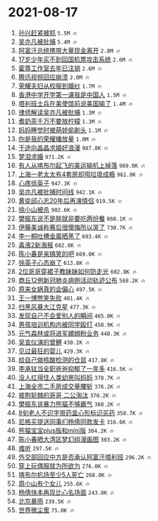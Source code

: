 # 2021-08-17

1. [孙兴赶紧被抓](https://s.weibo.com/weibo?q=%E5%AD%99%E5%85%B4%E8%B5%B6%E7%B4%A7%E8%A2%AB%E6%8A%93&Refer=top) `5.5M 🔥`
1. [吴亦凡被批捕](https://s.weibo.com/weibo?q=%23%E5%90%B4%E4%BA%A6%E5%87%A1%E8%A2%AB%E6%89%B9%E6%8D%95%23&Refer=top) `5.4M 🔥`
1. [阿富汗总统携带大量现金离开](https://s.weibo.com/weibo?q=%23%E9%98%BF%E5%AF%8C%E6%B1%97%E6%80%BB%E7%BB%9F%E6%90%BA%E5%B8%A6%E5%A4%A7%E9%87%8F%E7%8E%B0%E9%87%91%E7%A6%BB%E5%BC%80%23&Refer=top) `2.8M 🔥`
1. [17岁少年买不到回国机票攻击系统](https://s.weibo.com/weibo?q=%2317%E5%B2%81%E5%B0%91%E5%B9%B4%E4%B9%B0%E4%B8%8D%E5%88%B0%E5%9B%9E%E5%9B%BD%E6%9C%BA%E7%A5%A8%E6%94%BB%E5%87%BB%E7%B3%BB%E7%BB%9F%23&Refer=top) `2.6M 🔥`
1. [霍尊工作室去年已注销](https://s.weibo.com/weibo?q=%23%E9%9C%8D%E5%B0%8A%E5%B7%A5%E4%BD%9C%E5%AE%A4%E5%8E%BB%E5%B9%B4%E5%B7%B2%E6%B3%A8%E9%94%80%23&Refer=top) `2.6M 🔥`
1. [腾讯视频回应崩溃](https://s.weibo.com/weibo?q=%23%E8%85%BE%E8%AE%AF%E8%A7%86%E9%A2%91%E5%9B%9E%E5%BA%94%E5%B4%A9%E6%BA%83%23&Refer=top) `2.0M 🔥`
1. [荣耀夫妇从校服到婚纱](https://s.weibo.com/weibo?q=%23%E8%8D%A3%E8%80%80%E5%A4%AB%E5%A6%87%E4%BB%8E%E6%A0%A1%E6%9C%8D%E5%88%B0%E5%A9%9A%E7%BA%B1%23&Refer=top) `1.7M 🔥`
1. [香港中学开学第一课我是中国人](https://s.weibo.com/weibo?q=%23%E9%A6%99%E6%B8%AF%E4%B8%AD%E5%AD%A6%E5%BC%80%E5%AD%A6%E7%AC%AC%E4%B8%80%E8%AF%BE%E6%88%91%E6%98%AF%E4%B8%AD%E5%9B%BD%E4%BA%BA%23&Refer=top) `1.5M 🔥`
1. [塔利班士兵在美使馆前说美国输了](https://s.weibo.com/weibo?q=%23%E5%A1%94%E5%88%A9%E7%8F%AD%E5%A3%AB%E5%85%B5%E5%9C%A8%E7%BE%8E%E4%BD%BF%E9%A6%86%E5%89%8D%E8%AF%B4%E7%BE%8E%E5%9B%BD%E8%BE%93%E4%BA%86%23&Refer=top) `1.4M 🔥`
1. [律师解读吴亦凡被批捕](https://s.weibo.com/weibo?q=%23%E5%BE%8B%E5%B8%88%E8%A7%A3%E8%AF%BB%E5%90%B4%E4%BA%A6%E5%87%A1%E8%A2%AB%E6%89%B9%E6%8D%95%23&Refer=top) `1.3M 🔥`
1. [煮奶茶千万不要放柠檬](https://s.weibo.com/weibo?q=%23%E7%85%AE%E5%A5%B6%E8%8C%B6%E5%8D%83%E4%B8%87%E4%B8%8D%E8%A6%81%E6%94%BE%E6%9F%A0%E6%AA%AC%23&Refer=top) `1.3M 🔥`
1. [妈妈睡觉时被萌娃偷剃头](https://s.weibo.com/weibo?q=%23%E5%A6%88%E5%A6%88%E7%9D%A1%E8%A7%89%E6%97%B6%E8%A2%AB%E8%90%8C%E5%A8%83%E5%81%B7%E5%89%83%E5%A4%B4%23&Refer=top) `1.1M 🔥`
1. [你是我的荣耀播放量](https://s.weibo.com/weibo?q=%E4%BD%A0%E6%98%AF%E6%88%91%E7%9A%84%E8%8D%A3%E8%80%80%E6%92%AD%E6%94%BE%E9%87%8F&Refer=top) `1.0M 🔥`
1. [于途向晶晶求婚好浪漫](https://s.weibo.com/weibo?q=%23%E4%BA%8E%E9%80%94%E5%90%91%E6%99%B6%E6%99%B6%E6%B1%82%E5%A9%9A%E5%A5%BD%E6%B5%AA%E6%BC%AB%23&Refer=top) `987.8K 🔥`
1. [梦泪求婚](https://s.weibo.com/weibo?q=%23%E6%A2%A6%E6%B3%AA%E6%B1%82%E5%A9%9A%23&Refer=top) `971.2K 🔥`
1. [有人从喀布尔起飞的美运输机上掉落](https://s.weibo.com/weibo?q=%E6%9C%89%E4%BA%BA%E4%BB%8E%E5%96%80%E5%B8%83%E5%B0%94%E8%B5%B7%E9%A3%9E%E7%9A%84%E7%BE%8E%E8%BF%90%E8%BE%93%E6%9C%BA%E4%B8%8A%E6%8E%89%E8%90%BD&Refer=top) `969.0K 🔥`
1. [上海一老太太有4套房却囤垃圾成瘾](https://s.weibo.com/weibo?q=%23%E4%B8%8A%E6%B5%B7%E4%B8%80%E8%80%81%E5%A4%AA%E5%A4%AA%E6%9C%894%E5%A5%97%E6%88%BF%E5%8D%B4%E5%9B%A4%E5%9E%83%E5%9C%BE%E6%88%90%E7%98%BE%23&Refer=top) `961.0K 🔥`
1. [心疼徐英子](https://s.weibo.com/weibo?q=%23%E5%BF%83%E7%96%BC%E5%BE%90%E8%8B%B1%E5%AD%90%23&Refer=top) `947.3K 🔥`
1. [吴亦凡被批捕时间线](https://s.weibo.com/weibo?q=%23%E5%90%B4%E4%BA%A6%E5%87%A1%E8%A2%AB%E6%89%B9%E6%8D%95%E6%97%B6%E9%97%B4%E7%BA%BF%23&Refer=top) `942.1K 🔥`
1. [黄奕邱心志20年后再演情侣](https://s.weibo.com/weibo?q=%23%E9%BB%84%E5%A5%95%E9%82%B1%E5%BF%83%E5%BF%9720%E5%B9%B4%E5%90%8E%E5%86%8D%E6%BC%94%E6%83%85%E4%BE%A3%23&Refer=top) `919.5K 🔥`
1. [徐小山被杀](https://s.weibo.com/weibo?q=%E5%BE%90%E5%B0%8F%E5%B1%B1%E8%A2%AB%E6%9D%80&Refer=top) `902.6K 🔥`
1. [樊振东说不是胖就非要吃两份餐](https://s.weibo.com/weibo?q=%23%E6%A8%8A%E6%8C%AF%E4%B8%9C%E8%AF%B4%E4%B8%8D%E6%98%AF%E8%83%96%E5%B0%B1%E9%9D%9E%E8%A6%81%E5%90%83%E4%B8%A4%E4%BB%BD%E9%A4%90%23&Refer=top) `860.1K 🔥`
1. [伊藤美诚称赛后很懊悔所以哭了](https://s.weibo.com/weibo?q=%23%E4%BC%8A%E8%97%A4%E7%BE%8E%E8%AF%9A%E7%A7%B0%E8%B5%9B%E5%90%8E%E5%BE%88%E6%87%8A%E6%82%94%E6%89%80%E4%BB%A5%E5%93%AD%E4%BA%86%23&Refer=top) `730.7K 🔥`
1. [李一桐吐槽金晨晒黑了](https://s.weibo.com/weibo?q=%23%E6%9D%8E%E4%B8%80%E6%A1%90%E5%90%90%E6%A7%BD%E9%87%91%E6%99%A8%E6%99%92%E9%BB%91%E4%BA%86%23&Refer=top) `693.4K 🔥`
1. [毒液2新海报](https://s.weibo.com/weibo?q=%E6%AF%92%E6%B6%B22%E6%96%B0%E6%B5%B7%E6%8A%A5&Refer=top) `682.6K 🔥`
1. [陈小春是来搞笑的吧](https://s.weibo.com/weibo?q=%23%E9%99%88%E5%B0%8F%E6%98%A5%E6%98%AF%E6%9D%A5%E6%90%9E%E7%AC%91%E7%9A%84%E5%90%A7%23&Refer=top) `669.0K 🔥`
1. [徐英子心态崩了](https://s.weibo.com/weibo?q=%23%E5%BE%90%E8%8B%B1%E5%AD%90%E5%BF%83%E6%80%81%E5%B4%A9%E4%BA%86%23&Refer=top) `613.8K 🔥`
1. [2位哥哥穿裙子教妹妹如何防走光](https://s.weibo.com/weibo?q=%232%E4%BD%8D%E5%93%A5%E5%93%A5%E7%A9%BF%E8%A3%99%E5%AD%90%E6%95%99%E5%A6%B9%E5%A6%B9%E5%A6%82%E4%BD%95%E9%98%B2%E8%B5%B0%E5%85%89%23&Refer=top) `602.8K 🔥`
1. [商丘12例新冠肺炎病例活动轨迹公布](https://s.weibo.com/weibo?q=%23%E5%95%86%E4%B8%9812%E4%BE%8B%E6%96%B0%E5%86%A0%E8%82%BA%E7%82%8E%E7%97%85%E4%BE%8B%E6%B4%BB%E5%8A%A8%E8%BD%A8%E8%BF%B9%E5%85%AC%E5%B8%83%23&Refer=top) `568.2K 🔥`
1. [原来女娲真的会偏心](https://s.weibo.com/weibo?q=%23%E5%8E%9F%E6%9D%A5%E5%A5%B3%E5%A8%B2%E7%9C%9F%E7%9A%84%E4%BC%9A%E5%81%8F%E5%BF%83%23&Refer=top) `497.5K 🔥`
1. [王一博憋笑失败](https://s.weibo.com/weibo?q=%23%E7%8E%8B%E4%B8%80%E5%8D%9A%E6%86%8B%E7%AC%91%E5%A4%B1%E8%B4%A5%23&Refer=top) `481.4K 🔥`
1. [扫黑风暴大江克星](https://s.weibo.com/weibo?q=%23%E6%89%AB%E9%BB%91%E9%A3%8E%E6%9A%B4%E5%A4%A7%E6%B1%9F%E5%85%8B%E6%98%9F%23&Refer=top) `477.3K 🔥`
1. [发现自己不会爱别人的瞬间](https://s.weibo.com/weibo?q=%23%E5%8F%91%E7%8E%B0%E8%87%AA%E5%B7%B1%E4%B8%8D%E4%BC%9A%E7%88%B1%E5%88%AB%E4%BA%BA%E7%9A%84%E7%9E%AC%E9%97%B4%23&Refer=top) `465.0K 🔥`
1. [男孩培训机构内被同学殴打](https://s.weibo.com/weibo?q=%E7%94%B7%E5%AD%A9%E5%9F%B9%E8%AE%AD%E6%9C%BA%E6%9E%84%E5%86%85%E8%A2%AB%E5%90%8C%E5%AD%A6%E6%AE%B4%E6%89%93&Refer=top) `458.9K 🔥`
1. [元气森林或将进军螺蛳粉业务](https://s.weibo.com/weibo?q=%23%E5%85%83%E6%B0%94%E6%A3%AE%E6%9E%97%E6%88%96%E5%B0%86%E8%BF%9B%E5%86%9B%E8%9E%BA%E8%9B%B3%E7%B2%89%E4%B8%9A%E5%8A%A1%23&Refer=top) `440.3K 🔥`
1. [吴宣仪演的曾鲤](https://s.weibo.com/weibo?q=%23%E5%90%B4%E5%AE%A3%E4%BB%AA%E6%BC%94%E7%9A%84%E6%9B%BE%E9%B2%A4%23&Refer=top) `430.2K 🔥`
1. [见过最狂的婴儿](https://s.weibo.com/weibo?q=%23%E8%A7%81%E8%BF%87%E6%9C%80%E7%8B%82%E7%9A%84%E5%A9%B4%E5%84%BF%23&Refer=top) `429.3K 🔥`
1. [给自己做核酸检测的仓鼠](https://s.weibo.com/weibo?q=%23%E7%BB%99%E8%87%AA%E5%B7%B1%E5%81%9A%E6%A0%B8%E9%85%B8%E6%A3%80%E6%B5%8B%E7%9A%84%E4%BB%93%E9%BC%A0%23&Refer=top) `417.8K 🔥`
1. [李承铉当全职爸爸抑郁了一年多](https://s.weibo.com/weibo?q=%23%E6%9D%8E%E6%89%BF%E9%93%89%E5%BD%93%E5%85%A8%E8%81%8C%E7%88%B8%E7%88%B8%E6%8A%91%E9%83%81%E4%BA%86%E4%B8%80%E5%B9%B4%E5%A4%9A%23&Refer=top) `416.5K 🔥`
1. [没人扛得住人类幼崽叫妈妈](https://s.weibo.com/weibo?q=%23%E6%B2%A1%E4%BA%BA%E6%89%9B%E5%BE%97%E4%BD%8F%E4%BA%BA%E7%B1%BB%E5%B9%BC%E5%B4%BD%E5%8F%AB%E5%A6%88%E5%A6%88%23&Refer=top) `378.7K 🔥`
1. [上海全市二手房成交量腰斩](https://s.weibo.com/weibo?q=%23%E4%B8%8A%E6%B5%B7%E5%85%A8%E5%B8%82%E4%BA%8C%E6%89%8B%E6%88%BF%E6%88%90%E4%BA%A4%E9%87%8F%E8%85%B0%E6%96%A9%23&Refer=top) `376.2K 🔥`
1. [披荆斩棘的哥哥 二公淘汰](https://s.weibo.com/weibo?q=%E6%8A%AB%E8%8D%86%E6%96%A9%E6%A3%98%E7%9A%84%E5%93%A5%E5%93%A5%20%E4%BA%8C%E5%85%AC%E6%B7%98%E6%B1%B0&Refer=top) `370.2K 🔥`
1. [樊振东说暴力熊猫不够霸气](https://s.weibo.com/weibo?q=%23%E6%A8%8A%E6%8C%AF%E4%B8%9C%E8%AF%B4%E6%9A%B4%E5%8A%9B%E7%86%8A%E7%8C%AB%E4%B8%8D%E5%A4%9F%E9%9C%B8%E6%B0%94%23&Refer=top) `368.2K 🔥`
1. [8旬老人不识字带药盒心形标识买药](https://s.weibo.com/weibo?q=%238%E6%97%AC%E8%80%81%E4%BA%BA%E4%B8%8D%E8%AF%86%E5%AD%97%E5%B8%A6%E8%8D%AF%E7%9B%92%E5%BF%83%E5%BD%A2%E6%A0%87%E8%AF%86%E4%B9%B0%E8%8D%AF%23&Refer=top) `350.7K 🔥`
1. [尼格买提送同事们杨倩同款发卡](https://s.weibo.com/weibo?q=%23%E5%B0%BC%E6%A0%BC%E4%B9%B0%E6%8F%90%E9%80%81%E5%90%8C%E4%BA%8B%E4%BB%AC%E6%9D%A8%E5%80%A9%E5%90%8C%E6%AC%BE%E5%8F%91%E5%8D%A1%23&Refer=top) `316.6K 🔥`
1. [熊猫宝宝plus版和mini版](https://s.weibo.com/weibo?q=%E7%86%8A%E7%8C%AB%E5%AE%9D%E5%AE%9Dplus%E7%89%88%E5%92%8Cmini%E7%89%88&Refer=top) `304.2K 🔥`
1. [陈小春晒大湾区梦幻组漫画图](https://s.weibo.com/weibo?q=%23%E9%99%88%E5%B0%8F%E6%98%A5%E6%99%92%E5%A4%A7%E6%B9%BE%E5%8C%BA%E6%A2%A6%E5%B9%BB%E7%BB%84%E6%BC%AB%E7%94%BB%E5%9B%BE%23&Refer=top) `303.2K 🔥`
1. [难听](https://s.weibo.com/weibo?q=%E9%9A%BE%E5%90%AC&Refer=top) `297.5K 🔥`
1. [外交部回应中方是否承认阿富汗塔利班](https://s.weibo.com/weibo?q=%23%E5%A4%96%E4%BA%A4%E9%83%A8%E5%9B%9E%E5%BA%94%E4%B8%AD%E6%96%B9%E6%98%AF%E5%90%A6%E6%89%BF%E8%AE%A4%E9%98%BF%E5%AF%8C%E6%B1%97%E5%A1%94%E5%88%A9%E7%8F%AD%23&Refer=top) `296.2K 🔥`
1. [穿上玩偶服就为所欲为](https://s.weibo.com/weibo?q=%23%E7%A9%BF%E4%B8%8A%E7%8E%A9%E5%81%B6%E6%9C%8D%E5%B0%B1%E4%B8%BA%E6%89%80%E6%AC%B2%E4%B8%BA%23&Refer=top) `276.0K 🔥`
1. [喀布尔机场至少5人死亡](https://s.weibo.com/weibo?q=%23%E5%96%80%E5%B8%83%E5%B0%94%E6%9C%BA%E5%9C%BA%E8%87%B3%E5%B0%915%E4%BA%BA%E6%AD%BB%E4%BA%A1%23&Refer=top) `268.0K 🔥`
1. [周小山有个女儿](https://s.weibo.com/weibo?q=%23%E5%91%A8%E5%B0%8F%E5%B1%B1%E6%9C%89%E4%B8%AA%E5%A5%B3%E5%84%BF%23&Refer=top) `255.6K 🔥`
1. [杨倩快本再现比心名场面](https://s.weibo.com/weibo?q=%23%E6%9D%A8%E5%80%A9%E5%BF%AB%E6%9C%AC%E5%86%8D%E7%8E%B0%E6%AF%94%E5%BF%83%E5%90%8D%E5%9C%BA%E9%9D%A2%23&Refer=top) `243.8K 🔥`
1. [北京暴雨](https://s.weibo.com/weibo?q=%23%E5%8C%97%E4%BA%AC%E6%9A%B4%E9%9B%A8%23&Refer=top) `239.5K 🔥`
1. [世界微尘里](https://s.weibo.com/weibo?q=%E4%B8%96%E7%95%8C%E5%BE%AE%E5%B0%98%E9%87%8C&Refer=top) `75.0K 🔥`

